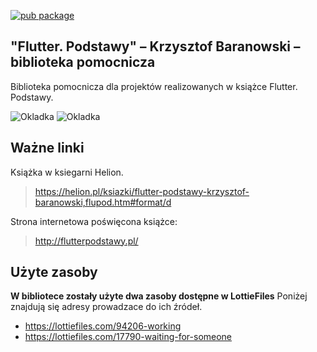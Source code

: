 [![pub package](https://img.shields.io/pub/v/flutter_podstawy_utilities.svg)](https://pub.dev/packages/flutter_podstawy_utilities)

## "Flutter. Podstawy" – Krzysztof Baranowski – biblioteka pomocnicza
Biblioteka pomocnicza dla projektów realizowanych w książce Flutter. Podstawy.

![Okladka](https://static01.helion.com.pl/global/okladki/vbig/flupod.jpg)
![Okladka](https://static01.helion.com.pl/global/okladki-tyl/vbig/flupod.jpg)

## Ważne linki

Książka w ksiegarni Helion.
> https://helion.pl/ksiazki/flutter-podstawy-krzysztof-baranowski,flupod.htm#format/d

Strona internetowa poświęcona książce:
> http://flutterpodstawy.pl/

## Użyte zasoby

**W bibliotece zostały użyte dwa zasoby dostępne w LottieFiles**
Poniżej znajdują się adresy prowadzace do ich źródeł.
- https://lottiefiles.com/94206-working
- https://lottiefiles.com/17790-waiting-for-someone
